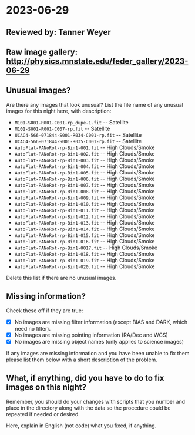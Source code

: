 # 2023-06-29

## Reviewed by:   Tanner Weyer

## Raw image gallery: http://physics.mnstate.edu/feder_gallery/2023-06-29

## Unusual images?

Are there any images that look unusual? List the file name of any unusual images for this night here, with description:

+ `M101-S001-R001-C001-rp_dupe-1.fit` -- Satellite
+ `M101-S001-R001-C007-rp.fit` -- Satellite
+ `UCAC4-566-071844-S001-R034-C001-rp.fit` -- Satellite
+ `UCAC4-566-071844-S001-R035-C001-rp.fit` -- Satellite
+ `AutoFlat-PANoRot-rp-Bin1-001.fit` -- High Clouds/Smoke
+ `AutoFlat-PANoRot-rp-Bin1-002.fit` -- High Clouds/Smoke
+ `AutoFlat-PANoRot-rp-Bin1-003.fit` -- High Clouds/Smoke
+ `AutoFlat-PANoRot-rp-Bin1-004.fit` -- High Clouds/Smoke
+ `AutoFlat-PANoRot-rp-Bin1-005.fit` -- High Clouds/Smoke
+ `AutoFlat-PANoRot-rp-Bin1-006.fit` -- High Clouds/Smoke
+ `AutoFlat-PANoRot-rp-Bin1-007.fit` -- High Clouds/Smoke
+ `AutoFlat-PANoRot-rp-Bin1-008.fit` -- High Clouds/Smoke
+ `AutoFlat-PANoRot-rp-Bin1-009.fit` -- High Clouds/Smoke
+ `AutoFlat-PANoRot-rp-Bin1-010.fit` -- High Clouds/Smoke
+ `AutoFlat-PANoRot-rp-Bin1-011.fit` -- High Clouds/Smoke
+ `AutoFlat-PANoRot-rp-Bin1-012.fit` -- High Clouds/Smoke
+ `AutoFlat-PANoRot-rp-Bin1-013.fit` -- High Clouds/Smoke
+ `AutoFlat-PANoRot-rp-Bin1-014.fit` -- High Clouds/Smoke
+ `AutoFlat-PANoRot-rp-Bin1-015.fit` -- High Clouds/Smoke
+ `AutoFlat-PANoRot-rp-Bin1-016.fit` -- High Clouds/Smoke
+ `AutoFlat-PANoRot-rp-Bin1-0017.fit` -- High Clouds/Smoke
+ `AutoFlat-PANoRot-rp-Bin1-018.fit` -- High Clouds/Smoke
+ `AutoFlat-PANoRot-rp-Bin1-019.fit` -- High Clouds/Smoke
+ `AutoFlat-PANoRot-rp-Bin1-020.fit` -- High Clouds/Smoke

Delete this list if there are no unusual images.

## Missing information?

Check these off if they are true:

- [X] No images are missing filter information (except BIAS and DARK, which need no filter).
- [X] No images are missing pointing information (RA/Dec and WCS)
- [X] No images are missing object names (only applies to science images)

If any images are missing information and you have been unable to fix them please list
them below with a short description of the problem.

## What, if anything, did you have to do to fix images on this night?

Remember, you should do your changes with scripts that you number and place in the
directory along with the data so the procedure could be repeated if needed or
desired.

Here, explain in English (not code) what you fixed, if anything.
